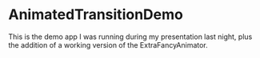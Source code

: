 # AnimatedTransitionDemo
This is the demo app I was running during my presentation last night, plus the addition of a working version of the ExtraFancyAnimator.
